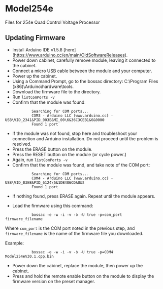 # Model254e
Files for 254e Quad Control Voltage Processor


## Updating Firmware
* Install Arduino IDE v1.5.8 [here] (https://www.arduino.cc/en/main/OldSoftwareReleases).
* Power down cabinet, carefully remove module, leaving it connected to the cabinet.
* Connect a micro USB cable between the module and your computer.
* Power up the cabinet.
* Using a Command Prompt, go to the bossac directory: C:\Program Files (x86)\Arduino\hardware\tools.
* Download the firmware file to the directory.
* Run `listComPorts -v`
* Confirm that the module was found: 
```
			Searching for COM ports...
			COM3 - Arduino LLC (www.arduino.cc) - USB\VID_2341&PID_003E&MI_00\6&36C3CEB1&0&0000 
			Found 1 port	
```
* If the module was not found, stop here and troubleshoot your connection and Arduino installation. Do not proceed until the problem is resolved.
* Press the ERASE button on the module.
* Press the RESET button on the module (or cycle power.)
* Again, run `listComPorts -v`
* Confirm that the module was found, and take note of the COM port: 
```
			Searching for COM ports...
			COM4 - Arduino LLC (www.arduino.cc) - USB\VID_03EB&PID_6124\5&1DB486CD&0&2
			Found 1 port	
```
* If nothing found, press ERASE again. Repeat until the module appears.

* Load the firmware using this command:
```
			bossac -e -w -i -v -b -U true -p=com_port firmware_filename
```

Where `com_port` is the COM port noted in the previous step, and `firmware_filename` is the name of the firmware file you downloaded. 

Example: 

```
			bossac -e -w -i -v -b -U true -p=COM4 Model254eV30.1.cpp.bin
```		
* Power down the cabinet, replace the module, then power up the cabinet. 
* Press and hold the remote enable button on the module to display the firmware version on the preset manager.
